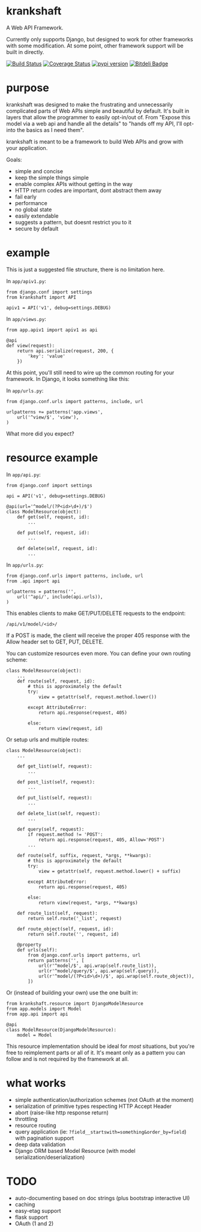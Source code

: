 krankshaft
==========

A Web API Framework.

Currently only supports Django, but designed to work for
other frameworks with some modification.  At some point, other framework support
will be built in directly.

[![Build Status](https://secure.travis-ci.org/dlamotte/krankshaft.png)](http://travis-ci.org/dlamotte/krankshaft)
[![Coverage Status](https://coveralls.io/repos/dlamotte/krankshaft/badge.png)](https://coveralls.io/r/dlamotte/krankshaft)
[![pypi version](https://pypip.in/v/krankshaft/badge.png)](https://pypi.python.org/pypi/krankshaft)
[![Bitdeli Badge](https://d2weczhvl823v0.cloudfront.net/dlamotte/krankshaft/trend.png)](https://bitdeli.com/free "Bitdeli Badge")

purpose
=======

krankshaft was designed to make the frustrating and unnecessarily complicated
parts of Web APIs simple and beautiful by default.  It's built in layers that
allow the programmer to easily opt-in/out of.  From "Expose this model via
a web api and handle all the details" to "hands off my API, I'll opt-into the
basics as I need them".

krankshaft is meant to be a framework to build Web APIs and grow with your
application.

Goals:

* simple and concise
* keep the simple things simple
* enable complex APIs without getting in the way
* HTTP return codes are important, dont abstract them away
* fail early
* performance
* no global state
* easily extendable
* suggests a pattern, but doesnt restrict you to it
* secure by default

example
=======

This is just a suggested file structure, there is no limitation here.

In `app/apiv1.py`:

    from django.conf import settings
    from krankshaft import API

    apiv1 = API('v1', debug=settings.DEBUG)

In `app/views.py`:

    from app.apiv1 import apiv1 as api

    @api
    def view(request):
        return api.serialize(request, 200, {
            'key': 'value'
        })

At this point, you'll still need to wire up the common routing for your
framework.  In Django, it looks something like this:

In `app/urls.py`:

    from django.conf.urls import patterns, include, url

    urlpatterns += patterns('app.views',
        url('^view/$', 'view'),
    )

What more did you expect?

resource example
================

In `app/api.py`:

    from django.conf import settings

    api = API('v1', debug=settings.DEBUG)

    @api(url='^model/(?P<id>\d+)/$')
    class ModelResource(object):
        def get(self, request, id):
            ...

        def put(self, request, id):
            ...

        def delete(self, request, id):
            ...

In `app/urls.py`:

    from django.conf.urls import patterns, include, url
    from .api import api

    urlpatterns = patterns('',
        url('^api/', include(api.urls)),
    )

This enables clients to make GET/PUT/DELETE requests to the endpoint:

    /api/v1/model/<id>/

If a POST is made, the client will receive the proper 405 response with the
Allow header set to GET, PUT, DELETE.

You can customize resources even more.  You can define your own routing scheme:

    class ModelResource(object):
        ...
        def route(self, request, id):
            # this is approximately the default
            try:
                view = getattr(self, request.method.lower())

            except AttributeError:
                return api.response(request, 405)

            else:
                return view(request, id)

Or setup urls and multiple routes:

    class ModelResource(object):
        ...

        def get_list(self, request):
            ...

        def post_list(self, request):
            ...

        def put_list(self, request):
            ...

        def delete_list(self, request):
            ...

        def query(self, request):
            if request.method != 'POST':
                return api.response(request, 405, Allow='POST')
            ...

        def route(self, suffix, request, *args, **kwargs):
            # this is approximately the default
            try:
                view = getattr(self, request.method.lower() + suffix)

            except AttributeError:
                return api.response(request, 405)

            else:
                return view(request, *args, **kwargs)

        def route_list(self, request):
            return self.route('_list', request)

        def route_object(self, request, id):
            return self.route('', request, id)

        @property
        def urls(self):
            from django.conf.urls import patterns, url
            return patterns('', [
                url(r'^model/$', api.wrap(self.route_list)),
                url(r'^model/query/$', api.wrap(self.query)),
                url(r'^model/(?P<id>\d+)/$', api.wrap(self.route_object)),
            ])

Or (instead of building your own) use the one built in:

    from krankshaft.resource import DjangoModelResource
    from app.models import Model
    from app.api import api

    @api
    class ModelResource(DjangoModelResource):
        model = Model

This resource implementation should be ideal for _most_ situations, but you're
free to reimplement parts or all of it.  It's meant only as a pattern you can
follow and is not required by the framework at all.

what works
==========

* simple authentication/authorization schemes (not OAuth at the moment)
* serialization of primitive types respecting HTTP Accept Header
* abort (raise-like http response return)
* throttling
* resource routing
* query application (ie: `?field__startswith=something&order_by=field`)
  with pagination support
* deep data validation
* Django ORM based Model Resource (with model serialization/deserialization)

TODO
====

* auto-documenting based on doc strings (plus bootstrap interactive UI)
* caching
* easy-etag support
* flask support
* OAuth (1 and 2)

